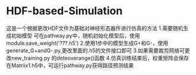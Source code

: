 # HDF-based-Simulation
这是一个根据更改HDF文件为基础对神经形态器件进行仿真的方法
1.需要随机生成初始模型 可在pathway.py中，随机初始化模型后，使用module.save_weight('???.h5')
2.使用1步中的模型生成G+和G-，使用generate_G+andG-.py,更改里面的.h5的文件接口即可
3.如果需要裁剪网络可更改new_training.py 的deteoverange()函数
4.仿真训练结束后，权重矩阵会保存在Matriix1.h5中，可运行pathway.py获得路径预测结果
